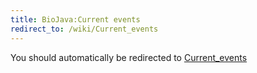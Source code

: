 ```yaml
---
title: BioJava:Current events
redirect_to: /wiki/Current_events
---
```


You should automatically be redirected to [Current_events](/wiki/Current_events)

